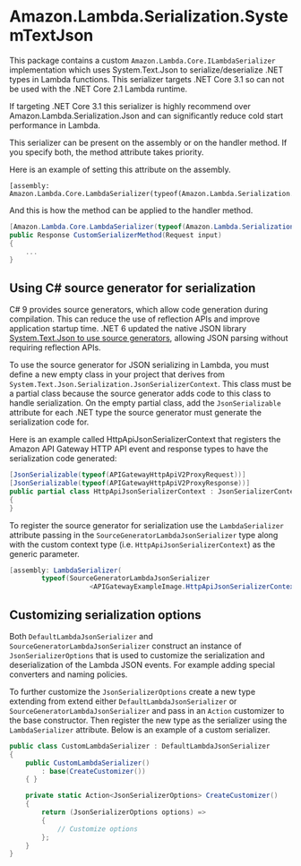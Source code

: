 # Amazon.Lambda.Serialization.SystemTextJson

This package contains a custom `Amazon.Lambda.Core.ILambdaSerializer` implementation which uses System.Text.Json to 
serialize/deserialize .NET types in Lambda functions. This serializer targets .NET Core 3.1 so can not be used with 
the .NET Core 2.1 Lambda runtime.

If targeting .NET Core 3.1 this serializer is highly recommend over Amazon.Lambda.Serialization.Json and can significantly reduce
cold start performance in Lambda.

This serializer can be present on the assembly or on the handler method. If you specify both, the method attribute takes priority.

Here is an example of setting this attribute on the assembly.
```
[assembly: Amazon.Lambda.Core.LambdaSerializer(typeof(Amazon.Lambda.Serialization.SystemTextJson.DefaultLambdaJsonSerializer))]
```

And this is how the method can be applied to the handler method.
```csharp
[Amazon.Lambda.Core.LambdaSerializer(typeof(Amazon.Lambda.Serialization.SystemTextJson.DefaultLambdaJsonSerializer))]
public Response CustomSerializerMethod(Request input)
{
    ...
}
```

## Using C# source generator for serialization

C# 9 provides source generators, which allow code generation during compilation. This can reduce 
the use of reflection APIs and improve application startup time. .NET 6 updated the native 
JSON library [System.Text.Json to use source generators](https://docs.microsoft.com/en-us/dotnet/standard/serialization/system-text-json-source-generation?pivots=dotnet-6-0), 
allowing JSON parsing without requiring reflection APIs.

To use the source generator for JSON serializing in Lambda, you must define a new empty class 
in your project that derives from `System.Text.Json.Serialization.JsonSerializerContext`. This 
class must be a partial class because the source generator adds code to this class to handle 
serialization. On the empty partial class, add the `JsonSerializable` attribute for each .NET 
type the source generator must generate the serialization code for.

Here is an example called HttpApiJsonSerializerContext that registers the Amazon API Gateway 
HTTP API event and response types to have the serialization code generated:

```csharp
[JsonSerializable(typeof(APIGatewayHttpApiV2ProxyRequest))]
[JsonSerializable(typeof(APIGatewayHttpApiV2ProxyResponse))]
public partial class HttpApiJsonSerializerContext : JsonSerializerContext
{
}
```

To register the source generator for serialization use the `LambdaSerializer` attribute 
passing in the `SourceGeneratorLambdaJsonSerializer` type along with the custom context 
type (i.e. `HttpApiJsonSerializerContext`) as the generic parameter.

```csharp
[assembly: LambdaSerializer(
        typeof(SourceGeneratorLambdaJsonSerializer
                    <APIGatewayExampleImage.HttpApiJsonSerializerContext>))]
```

## Customizing serialization options

Both `DefaultLambdaJsonSerializer` and `SourceGeneratorLambdaJsonSerializer` construct an 
instance of `JsonSerializerOptions` that is used to customize the serialization and deserialization 
of the Lambda JSON events. For example adding special converters and naming policies.

To further customize the `JsonSerializerOptions` create a new type extending from extend 
either `DefaultLambdaJsonSerializer` or `SourceGeneratorLambdaJsonSerializer` and pass 
in an `Action` customizer to the base constructor. Then register the new type as the 
serializer using the `LambdaSerializer` attribute. Below is an example of a custom serializer.

```csharp
public class CustomLambdaSerializer : DefaultLambdaJsonSerializer
{
    public CustomLambdaSerializer()
        : base(CreateCustomizer())
    { }

    private static Action<JsonSerializerOptions> CreateCustomizer()
    {
        return (JsonSerializerOptions options) =>
        {
            // Customize options
        };
    }
}
```